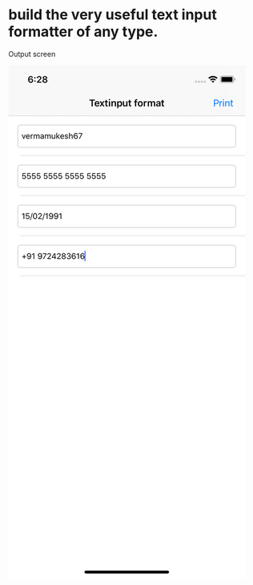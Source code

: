 # build the very useful text input formatter of any type.

Output screen

![alt text](https://github.com/vermamukesh67/textinputformat/blob/main/textformat.png?raw=true)

